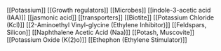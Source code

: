 [[Potassium]]
[[Growth regulators]]
[[Microbes]]
[[indole-3-acetic acid (IAA)]]
[[jasmonic acid]]
[[transporters]]
[[Biotite]]
[[Potassium Chloride (Kcl)]]
[[2-Aminoethyl Vinyl-glycine (Ethylene Inhibitor)]]
[[Feldspars, Silicon]]
[[Naphthalene Acetic Acid (Naa)]]
[[Potash, Muscovite]]
[[Potassium Oxide (K(2)o)]]
[[Ethephon (Ethylene Stimulator)]]
